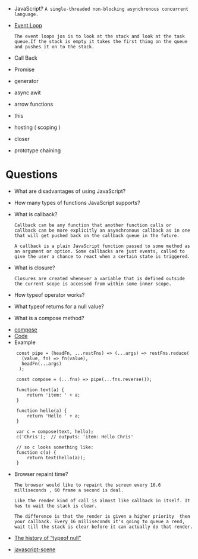 + JavaScript?
`A single-threaded non-blocking asynchronous concurrent language.`
+ [Event Loop](https://www.youtube.com/watch?v=8aGhZQkoFbQ)

  `
  The event loops jos is to look at the stack and look at the task queue.If the stack is empty it takes the first thing on the queue and pushes it on to the stack.
  `
+ Call Back
+ Promise
+ generator
+ async awit
+ arrow functions
+ this
+ hosting ( scoping )
+ closer
+ prototype chaining

# Questions
+ What are disadvantages of using JavaScript?
+ How many types of functions JavaScript supports?

+ What is callback?

  `Callback can be any function that another function calls or callback can be more explicitly an asynchronous callback as in one that will get pushed back on the callback queue in the future.`

  `A callback is a plain JavaScript function passed to some method as an argument or option. Some callbacks are just events, called to give the user a chance to react when a certain state is triggered.`

+ What is closure?

  `Closures are created whenever a variable that is defined outside the current scope is accessed from within some inner scope.`
+ How typeof operator works?
+ What typeof returns for a null value?

+ What is a compose method?
 - [compose](https://gist.github.com/ripter/2786033)
 - [Code](https://gist.github.com/neftaly/6e11268f1cd230094c81)
 - Example
  ```
      const pipe = (headFn, ...restFns) => (...args) => restFns.reduce(
        (value, fn) => fn(value),
        headFn(...args)
       );

      const compose = (...fns) => pipe(...fns.reverse());

      function text(a) {
          return 'item: ' + a;
      }

      function hello(a) {
          return 'Hello ' + a;
      }

      var c = compose(text, hello);
      c('Chris');  // outputs: 'item: Hello Chris'

      // so c looks something like:
      function c(a) {
          return text(hello(a));
      }
```

+ Browser repaint time?

  `The browser would like to repaint the screen every 16.6 milliseconds , 60 frame a second is deal.`

  `Like the render kind of call is almost like callback in itself. It has to wait the stack is clear.`

  `The difference is that the render is given a higher priority  then your callback. Every 16 milliseconds it's going to queue a rend, wait till the stack is clear before it can actually do that render.`

+ [The history of “typeof null”]( http://www.2ality.com/2013/10/typeof-null.html)

+ [javascript-scene](https://medium.com/javascript-scene/10-interview-questions-every-javascript-developer-should-know-6fa6bdf5ad95#.kieot4rwd)
